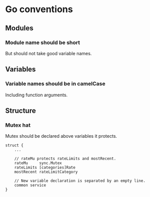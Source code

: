 # Go conventions

## Modules
### Module name should be short
But should not take good variable names.

## Variables
### Variable names should be in camelCase
Including function arguments.

## Structure
### Mutex hat
Mutex should be declared above variables it protects.
```
struct {
	...

	// rateMu protects rateLimits and mostRecent.
	rateMu     sync.Mutex
	rateLimits [categories]Rate
	mostRecent rateLimitCategory
	
	// New variable declaration is separated by an empty line.
	common service
}
```
